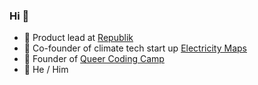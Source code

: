 ### Hi 👋

- 🧜 Product lead at [Republik](https://republik.ch)
- 🐛 Co-founder of climate tech start up [Electricity Maps](https://www.electricitymaps.com)
- 🌈 Founder of [Queer Coding Camp](https://queercodingcamp.ch)
- 🐙 He / Him
